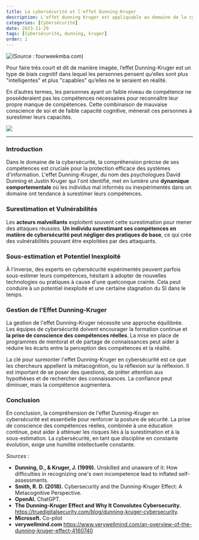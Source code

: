 ```yaml
---
title: La cybersécurité et l'effet Dunning-Kruger
description: L'effet dunning Kruger est appliquable au domaine de la cybersécurité et cela représente une menace pour les entreprises.
categories: [Cybersécurité]
date: 2023-11-29
tags: [Cybersécurité, dunning, kruger]
order: 1
---
```


![(Source : fourweekmba.com)](../assets/cybersecurite/cybersecurite_dunning_kruger/dunning-kruger.webp)

Pour faire très court et dit de manière imagée, l’effet Dunning-Kruger est un type de biais cognitif dans lequel les personnes pensent qu’elles sont plus "intelligentes" et plus "capables" qu’elles ne le seraient en réalité.  

En d’autres termes, les personnes ayant un faible niveau de compétence ne posséderaient pas les compétences nécessaires pour reconnaître leur propre manque de compétences. Cette combinaison de mauvaise conscience de soi et de faible capacité cognitive, mènerait ces personnes à surestimer leurs capacités.

![](../assets/cybersecurite/cybersecurite_dunning_kruger/salt.gif)

---

### Introduction

Dans le domaine de la cybersécurité, la compréhension précise de ses compétences est cruciale pour la protection efficace des systèmes d'information. L'effet Dunning-Kruger, du nom des psychologues David Dunning et Justin Kruger qui l'ont identifié, met en lumière une **dynamique comportementale** où les individus mal informés ou inexpérimentés dans un domaine ont tendance à surestimer leurs compétences.

### Surestimation et Vulnérabilités

Les **acteurs malveillants** exploitent souvent cette surestimation pour mener des attaques réussies. **Un individu surestimant ses compétences en matière de cybersécurité peut négliger des pratiques de base**, ce qui crée des vulnérabilités pouvant être exploitées par des attaquants.

### Sous-estimation et Potentiel Inexploité

À l'inverse, des experts en cybersécurité expérimentés peuvent parfois sous-estimer leurs compétences, hésitant à adopter de nouvelles technologies ou pratiques à cause d'une quelconque crainte. Cela peut conduire à un potentiel inexploité et une certaine stagnation du SI dans le temps.

### Gestion de l'Effet Dunning-Kruger

La gestion de l'effet Dunning-Kruger nécessite une approche équilibrée. Les équipes de cybersécurité doivent encourager la formation continue et **la prise de conscience des compétences réelles**. La mise en place de programmes de mentorat et de partage de connaissances peut aider à réduire les écarts entre la perception des compétences et la réalité.

La clé pour surmonter l'effet Dunning-Kruger en cybersécurité est ce que les chercheurs appellent la métacognition, ou la réflexion sur la réflexion. Il est important de se poser des questions, de prêter attention aux hypothèses et de rechercher des connaissances. La confiance peut diminuer, mais la compétence augmentera.

### Conclusion

En conclusion, la compréhension de l'effet Dunning-Kruger en cybersécurité est essentielle pour renforcer la posture de sécurité. La prise de conscience des compétences réelles, combinée à une éducation continue, peut aider à atténuer les risques liés à la surestimation et à la sous-estimation. La cybersécurité, en tant que discipline en constante évolution, exige une humilité intellectuelle constante.

*Sources* : 

- **Dunning, D., & Kruger, J. (1999).** Unskilled and unaware of it: How difficulties in recognizing one's own incompetence lead to inflated self-assessments.
- **Smith, R. D. (2018).** Cybersecurity and the Dunning-Kruger Effect: A Metacognitive Perspective.
- **OpenAI.** ChatGPT.
- **The Dunning-Kruger Effect and Why It Convolutes Cybersecurity.** https://truedigitalsecurity.com/blog/dunning-kruger-cybersecurity.
- **Microsoft.** Co-pilot
- **verywellmind.com** https://www.verywellmind.com/an-overview-of-the-dunning-kruger-effect-4160740